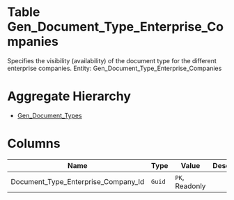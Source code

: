 # Table Gen_Document_Type_Enterprise_Companies

Specifies the visibility (availability) of the document type for the different enterprise companies. Entity: Gen_Document_Type_Enterprise_Companies

# Aggregate Hierarchy

* [Gen_Document_Types](Gen_Document_Types.md)

# Columns

| Name | Type | Value | Description |
| - | - | - | --- |
|Document_Type_Enterprise_Company_Id|`Guid`|`PK`, Readonly||
